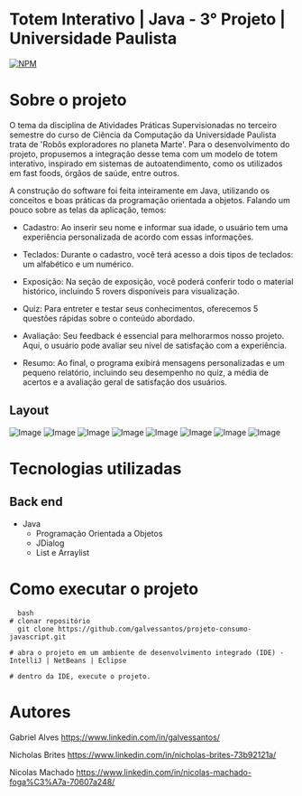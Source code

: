 # Totem Interativo | Java - 3° Projeto | Universidade Paulista
[![NPM](https://img.shields.io/npm/l/react)](https://github.com/galvessantos/projeto-consumo-javascript/blob/main/LICENSE) 

# Sobre o projeto

O tema da disciplina de Atividades Práticas Supervisionadas no terceiro semestre do curso de Ciência da Computação da Universidade Paulista trata de 'Robôs exploradores no planeta Marte'. Para o desenvolvimento do projeto, propusemos a integração desse tema com um modelo de totem interativo, inspirado em sistemas de autoatendimento, como os utilizados em fast foods, órgãos de saúde, entre outros.

A construção do software foi feita inteiramente em Java, utilizando os conceitos e boas práticas da programação orientada a objetos. Falando um pouco sobre as telas da aplicação, temos:

- Cadastro: Ao inserir seu nome e informar sua idade, o usuário tem uma experiência personalizada de acordo com essas informações.

- Teclados: Durante o cadastro, você terá acesso a dois tipos de teclados: um alfabético e um numérico.

- Exposição: Na seção de exposição, você poderá conferir todo o material histórico, incluindo 5 rovers disponíveis para visualização.

- Quiz: Para entreter e testar seus conhecimentos, oferecemos 5 questões rápidas sobre o conteúdo abordado.

- Avaliação: Seu feedback é essencial para melhorarmos nosso projeto. Aqui, o usuário pode avaliar seu nível de satisfação com a experiência.

- Resumo: Ao final, o programa exibirá mensagens personalizadas e um pequeno relatório, incluindo seu desempenho no quiz, a média de acertos e a avaliação geral de satisfação dos usuários.

## Layout 
![Image](https://github.com/user-attachments/assets/9296b3f6-c5b4-45ab-8d0e-10e625ef6386)
![Image](https://github.com/user-attachments/assets/0c1d65ca-308c-4626-ac70-f895f0a4bad9)
![Image](https://github.com/user-attachments/assets/e9b6b590-cca7-4268-b9fe-bcc51035c326)
![Image](https://github.com/user-attachments/assets/413c2c15-c1ad-48c7-b981-3db4080b7663)
![Image](https://github.com/user-attachments/assets/8fbfe251-6dac-43da-b479-be60fe81f681)
![Image](https://github.com/user-attachments/assets/7ec62b8f-0fe3-408c-a07d-5bd837cdb4c0)
![Image](https://github.com/user-attachments/assets/f7a4a8bf-5d06-4b31-a2cb-1fcf2977c9e6)
![Image](https://github.com/user-attachments/assets/6cd54f63-dc63-480d-b0e6-ab23170258f4)




# Tecnologias utilizadas
## Back end
- Java
  - Programação Orientada a Objetos
  - JDialog
  - List e Arraylist
  
# Como executar o projeto
```
  bash
# clonar repositório
  git clone https://github.com/galvessantos/projeto-consumo-javascript.git

# abra o projeto em um ambiente de desenvolvimento integrado (IDE) - IntelliJ | NetBeans | Eclipse

# dentro da IDE, execute o projeto.

```


# Autores

Gabriel Alves
https://www.linkedin.com/in/galvessantos/

Nicholas Brites
https://www.linkedin.com/in/nicholas-brites-73b92121a/

Nicolas Machado
https://www.linkedin.com/in/nicolas-machado-foga%C3%A7a-70607a248/
